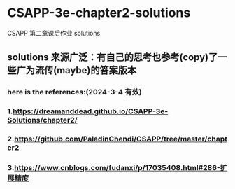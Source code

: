 # CSAPP-3e-chapter2-solutions
CSAPP 第二章课后作业 solutions

## solutions 来源广泛：有自己的思考也参考(copy)了一些广为流传(maybe)的答案版本
### here is the references:(2024-3-4 有效)
### 1.https://dreamanddead.github.io/CSAPP-3e-Solutions/chapter2/
### 2.https://github.com/PaladinChendi/CSAPP/tree/master/chapter2
### 3.https://www.cnblogs.com/fudanxi/p/17035408.html#286-扩展精度
